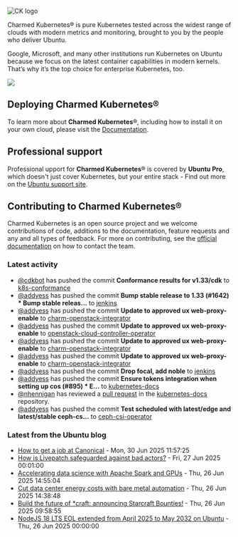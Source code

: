 ![CK logo](https://assets.ubuntu.com/v1/451d4cf4-Charmed+Kubernetes_RGB_onWhite_2022.svg)

Charmed Kubernetes® is pure Kubernetes tested across the widest range of clouds with modern metrics and monitoring, brought to you by the people who deliver Ubuntu.

Google, Microsoft, and many other institutions run Kubernetes on Ubuntu because we focus on the latest container capabilities in modern kernels. That’s why it’s the top choice for enterprise Kubernetes, too.

![](https://assets.ubuntu.com/v1/843c77b6-juju-at-a-glace.svg)

## Deploying Charmed Kubernetes®

To learn more about **Charmed Kubernetes**®, including how to install it on your own cloud, please visit the [Documentation][docs].

## Professional support

Professional upport for **Charmed Kubernetes**® is covered by **Ubuntu Pro**, which doesn't just cover Kubernetes, but your entire stack - Find out more on the [Ubuntu support site](https://ubuntu.com/support).

## Contributing to Charmed Kubernetes®

Charmed Kubernetes is an open source project and we welcome contributions of code, additions to the documentation, feature requests and any and all types of feedback. For more on contributing, see the [official documentation][get-in-touch] on how to contact the team.

<!-- LINKS -->
[docs]: https://ubuntu.com/kubernetes/docs
[get-in-touch]: https://ubuntu.com/kubernetes/docs/get-in-touch

### Latest activity

<!-- activity starts -->
 - [@cdkbot](https://github.com/cdkbot) has pushed the commit **Conformance results for v1.33/cdk** to [k8s-conformance](https://github.com/charmed-kubernetes/k8s-conformance)
 - [@addyess](https://github.com/addyess) has pushed the commit **Bump stable release to 1.33 (#1642)  * Bump stable releas...** to [jenkins](https://github.com/charmed-kubernetes/jenkins)
 - [@addyess](https://github.com/addyess) has pushed the commit **Update to approved ux web-proxy-enable** to [charm-openstack-integrator](https://github.com/charmed-kubernetes/charm-openstack-integrator)
 - [@addyess](https://github.com/addyess) has pushed the commit **Update to approved ux web-proxy-enable** to [openstack-cloud-controller-operator](https://github.com/charmed-kubernetes/openstack-cloud-controller-operator)
 - [@addyess](https://github.com/addyess) has pushed the commit **Update to approved ux web-proxy-enable** to [charm-openstack-integrator](https://github.com/charmed-kubernetes/charm-openstack-integrator)
 - [@addyess](https://github.com/addyess) has pushed the commit **Update to approved ux web-proxy-enable** to [charm-openstack-integrator](https://github.com/charmed-kubernetes/charm-openstack-integrator)
 - [@addyess](https://github.com/addyess) has pushed the commit **Drop focal, add noble** to [jenkins](https://github.com/charmed-kubernetes/jenkins)
 - [@addyess](https://github.com/addyess) has pushed the commit **Ensure tokens integration when setting up cos (#895)  * E...** to [kubernetes-docs](https://github.com/charmed-kubernetes/kubernetes-docs)
 - [@nhennigan](https://github.com/nhennigan) has reviewed a [pull request](https://github.com/charmed-kubernetes/kubernetes-docs/pull/895) in the [kubernetes-docs](https://github.com/charmed-kubernetes/kubernetes-docs) repository.
 - [@addyess](https://github.com/addyess) has pushed the commit **Test scheduled with latest/edge and latest/stable ceph-cs...** to [ceph-csi-operator](https://github.com/charmed-kubernetes/ceph-csi-operator)
<!-- activity ends -->

<!-- roadmap starts -->

<!-- roadmap ends -->

### Latest from the Ubuntu blog

<!-- blog starts -->
* [How to get a job at Canonical](https://ubuntu.com//blog/how-to-get-a-job-at-canonical) - Mon, 30 Jun 2025 11:57:25 
* [How is Livepatch safeguarded against bad actors?](https://ubuntu.com//blog/how-is-livepatch-safeguarded-against-bad-actors) - Fri, 27 Jun 2025 00:01:00 
* [Accelerating data science with Apache Spark and GPUs](https://ubuntu.com//blog/accelerating-data-science-with-apache-spark-and-gpus) - Thu, 26 Jun 2025 14:55:04 
* [Cut data center energy costs with bare metal automation](https://ubuntu.com//blog/cut-data-center-energy-costs-with-bare-metal-automation) - Thu, 26 Jun 2025 14:38:48 
* [Build the future of *craft: announcing Starcraft Bounties!](https://ubuntu.com//blog/build-the-future-of-craft-announcing-starcraft-bounties) - Thu, 26 Jun 2025 09:58:55 
* [NodeJS 18 LTS EOL extended from April 2025 to May 2032 on Ubuntu](https://ubuntu.com//blog/nodejs-18-lts-eol-extended-from-april-2025-to-may-2032-on-ubuntu) - Thu, 26 Jun 2025 00:00:00 
<!-- blog ends -->
